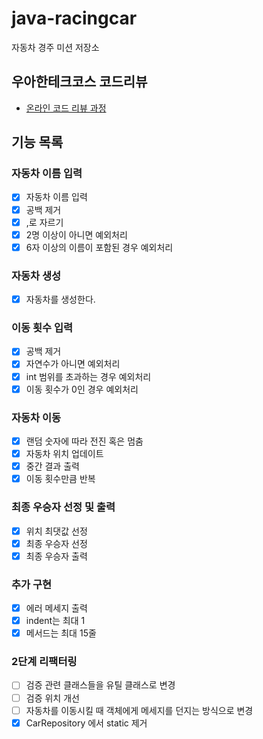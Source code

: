 # java-racingcar

자동차 경주 미션 저장소

## 우아한테크코스 코드리뷰

- [온라인 코드 리뷰 과정](https://github.com/woowacourse/woowacourse-docs/blob/master/maincourse/README.md)

## 기능 목록

### 자동차 이름 입력

- [x] 자동차 이름 입력
- [x] 공백 제거
- [x] ,로 자르기
- [x] 2명 이상이 아니면 예외처리
- [x] 6자 이상의 이름이 포함된 경우 예외처리

### 자동차 생성

- [x] 자동차를 생성한다.

### 이동 횟수 입력

- [x] 공백 제거
- [x] 자연수가 아니면 예외처리
- [x] int 범위를 초과하는 경우 예외처리
- [x] 이동 횟수가 0인 경우 예외처리

### 자동차 이동

- [x] 랜덤 숫자에 따라 전진 혹은 멈춤
- [x] 자동차 위치 업데이트
- [x] 중간 결과 출력
- [x] 이동 횟수만큼 반복

### 최종 우승자 선정 및 출력

- [x] 위치 최댓값 선정
- [x] 최종 우승자 선정
- [x] 최종 우승자 출력

### 추가 구현

- [x] 에러 메세지 출력
- [x] indent는 최대 1
- [x] 메서드는 최대 15줄

### 2단계 리팩터링

- [ ] 검증 관련 클래스들을 유틸 클래스로 변경
- [ ] 검증 위치 개선
- [ ] 자동차를 이동시킬 때 객체에게 메세지를 던지는 방식으로 변경
- [x] CarRepository 에서 static 제거
